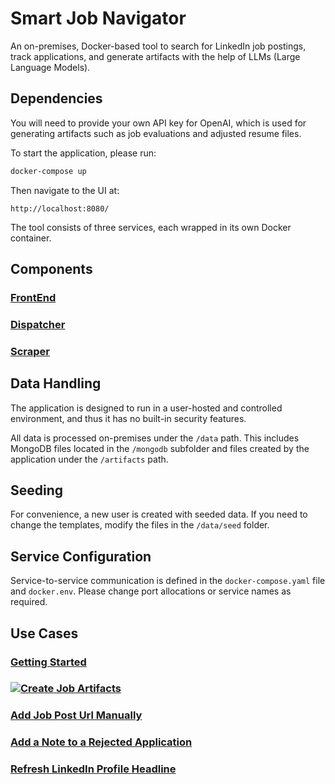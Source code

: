 # Smart Job Navigator

An on-premises, Docker-based tool to search for LinkedIn job postings, track applications, and generate artifacts with the help of LLMs (Large Language Models).

## Dependencies

You will need to provide your own API key for OpenAI, which is used for generating artifacts such as job evaluations and adjusted resume files. 

To start the application, please run:

```bash
docker-compose up
```

Then navigate to the UI at:

```
http://localhost:8080/
```

The tool consists of three services, each wrapped in its own Docker container.

## Components

### [FrontEnd](https://github.com/polovinko1980/smart-job-navigator-frontend)

### [Dispatcher](https://github.com/polovinko1980/smart-job-navigator-dispatcher)

### [Scraper](https://github.com/polovinko1980/smart-job-navigator-scraper)

## Data Handling

The application is designed to run in a user-hosted and controlled environment, and thus it has no built-in security features.

All data is processed on-premises under the `/data` path. This includes MongoDB files located in the `/mongodb` subfolder and files created by the application under the `/artifacts` path.

## Seeding

For convenience, a new user is created with seeded data. If you need to change the templates, modify the files in the `/data/seed` folder.

## Service Configuration

Service-to-service communication is defined in the `docker-compose.yaml` file and `docker.env`. Please change port allocations or service names as required.

## Use Cases

### [Getting Started](https://www.youtube.com/watch?v=AyOjDZKjO-E)

### [![Create Job Artifacts](https://img.youtube.com/vi/6FcLRjC9KP4/0.jpg)](https://www.youtube.com/watch?v=6FcLRjC9KP4)

### [Add Job Post Url Manually](https://youtu.be/6JPFdrpvM8Q)

### [Add a Note to a Rejected Application](https://youtu.be/4zPbxFxEpGM)

### [Refresh LinkedIn Profile Headline](https://youtu.be/nz_kqNzbV-w)
